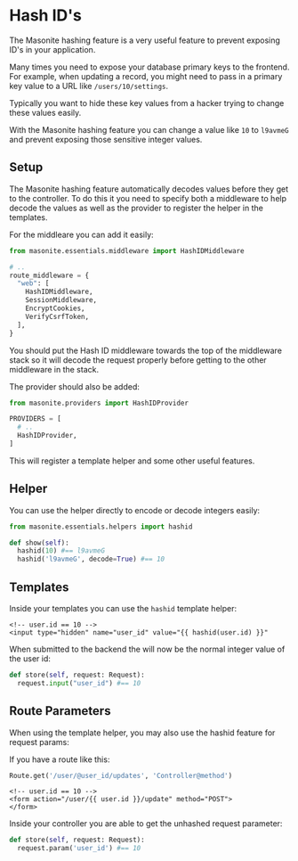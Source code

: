 # Hash ID's

The Masonite hashing feature is a very useful feature to prevent exposing ID's in your application.

Many times you need to expose your database primary keys to the frontend. For example, when updating a record, you might need to pass in a primary key value to a URL like `/users/10/settings`.

Typically you want to hide these key values from a hacker trying to change these values easily.

With the Masonite hashing feature you can change a value like `10` to `l9avmeG` and prevent exposing those sensitive integer values.

## Setup

The Masonite hashing feature automatically decodes values before they get to the controller. To do this it you need to specify both a middleware to help decode the values as well as the provider to register the helper in the templates.

For the middleare you can add it easily:

```python
from masonite.essentials.middleware import HashIDMiddleware

# ..
route_middleware = {
  "web": [
    HashIDMiddleware,
    SessionMiddleware, 
    EncryptCookies,
    VerifyCsrfToken,
  ],
}
```

You should put the Hash ID middleware towards the top of the middleware stack so it will decode the request properly before getting to the other middleware in the stack.

The provider should also be added:

```python
from masonite.providers import HashIDProvider

PROVIDERS = [
  # ..
  HashIDProvider,
]
```

This will register a template helper and some other useful features.

## Helper

You can use the helper directly to encode or decode integers easily:

```python
from masonite.essentials.helpers import hashid

def show(self):
  hashid(10) #== l9avmeG
  hashid('l9avmeG', decode=True) #== 10
```

## Templates

Inside your templates you can use the `hashid` template helper:

```markup
<!-- user.id == 10 -->
<input type="hidden" name="user_id" value="{{ hashid(user.id) }}"
```

When submitted to the backend the will now be the normal integer value of the user id:

```python
def store(self, request: Request):
  request.input("user_id") #== 10
```

## Route Parameters

When using the template helper, you may also use the hashid feature for request params:

If you have a route like this:

```python
Route.get('/user/@user_id/updates', 'Controller@method')
```

```markup
<!-- user.id == 10 -->
<form action="/user/{{ user.id }}/update" method="POST">
</form>
```

Inside your controller you are able to get the unhashed request parameter:

```python
def store(self, request: Request):
  request.param('user_id') #== 10
```
